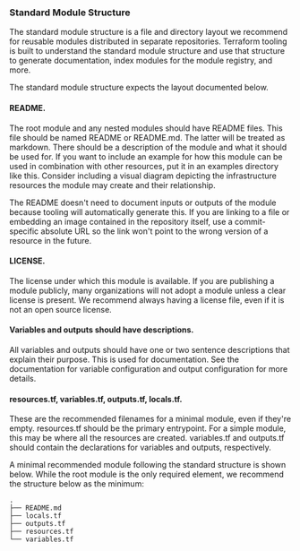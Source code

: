 ### Standard Module Structure
The standard module structure is a file and directory layout we recommend for reusable modules distributed in separate repositories. Terraform tooling is built to understand the standard module structure and use that structure to generate documentation, index modules for the module registry, and more.

The standard module structure expects the layout documented below.

#### README.
The root module and any nested modules should have README files. This file should be named README or README.md. The latter will be treated as markdown. There should be a description of the module and what it should be used for. If you want to include an example for how this module can be used in combination with other resources, put it in an examples directory like this. Consider including a visual diagram depicting the infrastructure resources the module may create and their relationship.

The README doesn't need to document inputs or outputs of the module because tooling will automatically generate this. If you are linking to a file or embedding an image contained in the repository itself, use a commit-specific absolute URL so the link won't point to the wrong version of a resource in the future.

#### LICENSE.
The license under which this module is available. If you are publishing a module publicly, many organizations will not adopt a module unless a clear license is present. We recommend always having a license file, even if it is not an open source license.

#### Variables and outputs should have descriptions.
All variables and outputs should have one or two sentence descriptions that explain their purpose. This is used for documentation. See the documentation for variable configuration and output configuration for more details.

#### resources.tf, variables.tf, outputs.tf, locals.tf.
These are the recommended filenames for a minimal module, even if they're empty. resources.tf should be the primary entrypoint. For a simple module, this may be where all the resources are created. variables.tf and outputs.tf should contain the declarations for variables and outputs, respectively.

A minimal recommended module following the standard structure is shown below. While the root module is the only required element, we recommend the structure below as the minimum:

```hcl
.
├── README.md
├── locals.tf
├── outputs.tf
├── resources.tf
└── variables.tf
```